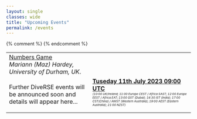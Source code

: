 ```yaml
---
layout: single
classes: wide
title: "Upcoming Events"
permalink: /events
---
```


<div class="notice notice--success" style="font-size: 0.9em !important;">
    <table>
        <tr>
            <td style="vertical-align: top;">
                <a href="/events/2023-07-11" target="_blank" rel="noopener noreferrer">Numbers Game</a><br/>
                <em>Mariann (Maz) Hardey, University of Durham, UK</em>.
            </td>
        </tr>
        <tr>
            {% comment %}
            <td style="vertical-align: top;">
                <p>Further DiveRSE events will be announced soon and details will appear here...</p>
            </td>
            {% endcomment %}
            <td style="vertical-align: top;">
                <strong><a href="https://www.timeanddate.com/worldclock/fixedtime.html?msg=Numbers+Game&iso=20230711T09&p1=1440&ah=1" target="_blank" rel="noopener noreferrer">Tuseday 11th July 2023 09:00 UTC</a></strong><br/><em style="font-size: 0.5rem;">(10:00 UK/Ireland; 11:00 Europe CEST / Africa SAST; 12:00 Europe EEST / Africa EAT; 13:00 GST (Dubai); 14:30 IST (India); 17:00 CST(China) / AWST (Western Australia); 19:00 AEST (Eastern Australia); 21:00 NZST)</em>
            </td>
        </tr>
    </table>
</div>

